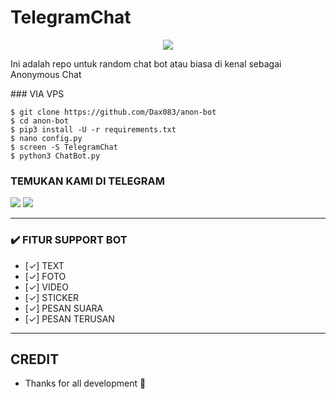 # TelegramChat


<p align="center">
  <a href="https://github.com/Dax083/anon-bot">
   
  </a>
  <a href="https://github.com/Dax083/anon-bot">
  </a>
</p>  

<p align="center">
<img src="https://telegra.ph/file/de3e9d2a021c2ac516b12.jpg">
<p>


Ini adalah repo untuk random chat bot atau biasa di kenal sebagai Anonymous Chat

<b>
<a [![Deploy](https://www.herokucdn.com/deploy/button.svg)](https://heroku.com/deploy)</a>
</b>
### VIA VPS

```console
$ git clone https://github.com/Dax083/anon-bot
$ cd anon-bot
$ pip3 install -U -r requirements.txt
$ nano config.py
$ screen -S TelegramChat
$ python3 ChatBot.py
```

### TEMUKAN KAMI DI TELEGRAM

<a href="https://t.me/kang_culiknew"><img src="https://img.shields.io/badge/OWNER KAN-blue?style=for-the-badge&logo=Telegram" /></a>
<a href="https://t.me/vvslh_pro"><img src="https://img.shields.io/badge/SUPPORT GROUP-black?style=for-the-badge&logo=Telegram" /></a>

---
### ✔️ FITUR SUPPORT BOT 

- [✓] TEXT
- [✓] FOTO
- [✓] VIDEO
- [✓] STICKER
- [✓] PESAN SUARA
- [✓] PESAN TERUSAN
---
## CREDIT
* [](https://github.com/Dax083/anon-bot)
Thanks for all development 🙏

